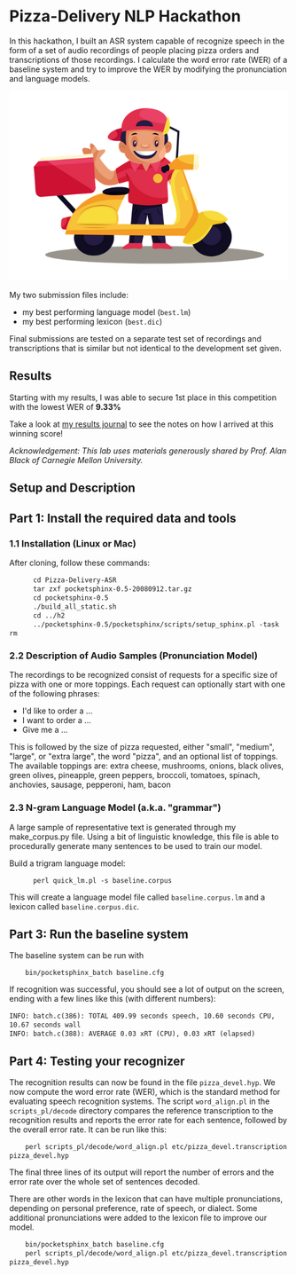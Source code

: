 # Pizza-Delivery NLP Hackathon

In this hackathon, I built an ASR system capable of recognize speech in the form of a set of audio recordings of people placing pizza orders and transcriptions of those recordings. I calculate the word error rate (WER) of a baseline system and try to improve the WER by modifying the pronunciation and language models.

![Pizza-Delivery-Picture](images/pizzaASR.png)

My two submission files include: 

* my best performing language model (`best.lm`)
* my best performing lexicon (`best.dic`)

Final submissions are tested on a separate test set of recordings and transcriptions that is similar but not identical to the development set given. 

## Results

Starting with my results, I was able to secure 1st place in this competition with the lowest WER of **9.33%**

Take a look at [my results journal](ResultsJournal.pdf) to see the notes on how I arrived at this winning score!


*Acknowledgement: This lab uses materials generously shared by Prof. Alan Black of Carnegie Mellon University.*


## Setup and Description

## Part 1: Install the required data and tools

### 1.1 Installation (Linux or Mac)
After cloning, follow these commands:
      
```
      cd Pizza-Delivery-ASR
      tar zxf pocketsphinx-0.5-20080912.tar.gz
      cd pocketsphinx-0.5
      ./build_all_static.sh
      cd ../h2
      ../pocketsphinx-0.5/pocketsphinx/scripts/setup_sphinx.pl -task rm     
```

### 2.2 Description of Audio Samples (Pronunciation Model)

The recordings to be recognized consist of requests for a specific size of pizza with one or more toppings. Each request can optionally start with one of the following phrases:

* I'd like to order a ...
* I want to order a ...
*  Give me a ...

This is followed by the size of pizza requested, either "small", "medium", "large", or "extra large", the word "pizza", and an optional list of toppings. The available toppings are: extra cheese, mushrooms, onions, black olives, green olives, pineapple, green peppers, broccoli, tomatoes, spinach, anchovies, sausage, pepperoni, ham, bacon

### 2.3 N-gram Language Model (a.k.a. "grammar")

A large sample of representative text is generated through my make_corpus.py file. Using a bit of linguistic knowledge, this file is able to procedurally generate many sentences to be used to train our model.


Build a trigram language model:

```
      perl quick_lm.pl -s baseline.corpus    
```    

This will create a language model file called `baseline.corpus.lm` and a lexicon called `baseline.corpus.dic`.

## Part 3: Run the baseline system

The baseline system can be run with

```
    bin/pocketsphinx_batch baseline.cfg     
```

If recognition was successful, you should see a lot of output on the screen, ending with a few lines like this (with different numbers):

```
INFO: batch.c(386): TOTAL 409.99 seconds speech, 10.60 seconds CPU, 10.67 seconds wall
INFO: batch.c(388): AVERAGE 0.03 xRT (CPU), 0.03 xRT (elapsed)
``` 
## Part 4: Testing your recognizer

The recognition results can now be found in the file `pizza_devel.hyp`. We now compute the word error rate (WER), which is the standard method for evaluating speech recognition systems. The script `word_align.pl` in the `scripts_pl/decode` directory compares the reference transcription to the recognition results and reports the error rate for each sentence, followed by the overall error rate. It can be run like this:

```
    perl scripts_pl/decode/word_align.pl etc/pizza_devel.transcription pizza_devel.hyp     
```

The final three lines of its output will report the number of errors and the error rate over the whole set of sentences decoded.

There are other words in the lexicon that can have multiple pronunciations, depending on personal preference, rate of speech, or dialect. Some additional pronunciations were added to the lexicon file to improve our model.

```
    bin/pocketsphinx_batch baseline.cfg     
    perl scripts_pl/decode/word_align.pl etc/pizza_devel.transcription pizza_devel.hyp     
```
